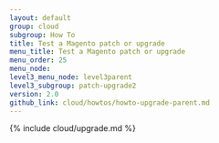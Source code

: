 ```yaml
---
layout: default
group: cloud
subgroup: How To
title: Test a Magento patch or upgrade
menu_title: Test a Magento patch or upgrade
menu_order: 25
menu_node: 
level3_menu_node: level3parent
level3_subgroup: patch-upgrade2
version: 2.0
github_link: cloud/howtos/howto-upgrade-parent.md
---
```


{% include cloud/upgrade.md %}